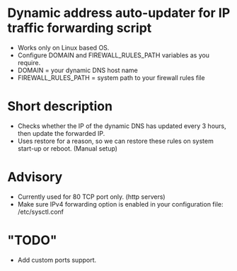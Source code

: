 Dynamic address auto-updater for IP traffic forwarding script
=============================================================
+ Works only on Linux based OS.
+ Configure DOMAIN and FIREWALL_RULES_PATH variables as you require.
+ DOMAIN = your dynamic DNS host name
+ FIREWALL_RULES_PATH = system path to your firewall rules file

Short description
=============================================================
+ Checks whether the IP of the dynamic DNS has updated every 3 hours, then update the forwarded IP.
+ Uses restore for a reason, so we can restore these rules on system start-up or reboot. (Manual setup)

Advisory
=============================================================
+ Currently used for 80 TCP port only. (http servers)
+ Make sure IPv4 forwarding option is enabled in your configuration file: /etc/sysctl.conf

"TODO"
=============================================================
+ Add custom ports support.
